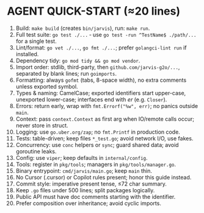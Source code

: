 # AGENT QUICK-START (≈20 lines)

1. Build: `make build` (creates `bin/jarvis`), run: `make run`.
2. Full test suite: `go test ./...`  ‑ use `go test -run ^TestName$ ./path/...` for a single test.
3. Lint/format: `go vet ./...`, `go fmt ./...`; prefer `golangci-lint run` if installed.
4. Dependency tidy: `go mod tidy && go mod vendor`.
5. Import order: stdlib, third-party, then `github.com/jarvis-g2o/...`, separated by blank lines; run `goimports`.
6. Formatting: always `gofmt` (tabs, 8-space width), no extra comments unless exported symbol.
7. Types & naming: CamelCase; exported identifiers start upper-case, unexported lower-case; interfaces end with *er* (e.g. `Closer`).
8. Errors: return early, wrap with `fmt.Errorf("%w", err)`; no panics outside `main`.
9. Context: pass `context.Context` as first arg when IO/remote calls occur; never store in struct.
10. Logging: use `go.uber.org/zap`; no `fmt.Printf` in production code.
11. Tests: table-driven; keep files `*_test.go`; avoid network I/O, use fakes.
12. Concurrency: use `conc` helpers or `sync`; guard shared data; avoid goroutine leaks.
13. Config: use `viper`; keep defaults in `internal/config`.
14. Tools: register in `pkg/tools`; managers in `pkg/tools/manager.go`.
15. Binary entrypoint: `cmd/jarvis/main.go`; keep `main` thin.
16. No Cursor (.cursor) or Copilot rules present; honor this guide instead.
17. Commit style: imperative present tense, ≤72 char summary.
18. Keep `.go` files under 500 lines; split packages logically.
19. Public API must have doc comments starting with the identifier.
20. Prefer composition over inheritance; avoid cyclic imports.
